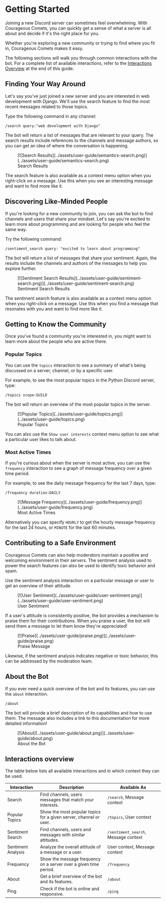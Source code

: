 # Getting Started

Joining a new Discord server can sometimes feel overwhelming. With Courageous Comets, you can quickly get a sense
of what a server is all about and decide if it's the right place for you.

Whether you're exploring a new community or trying to find where you fit in, Courageous Comets makes it easy.

The following sections will walk you through common interactions with the bot. For a complete list of available
interactions, refer to the [Interactions Overview](#interactions-overview) at the end of this guide.

## Finding Your Way Around

Let's say you've just joined a new server and you are interested in web development with Django. We'll use the
search feature to find the most recent messages related to those topics.

Type the following command in any channel:

```plaintext
/search query:"web development with Django"
```

The bot will return a list of messages that are relevant to your query. The search results include references to
the channels and message authors, so you can get an idea of where the conversation is happening.

<figure markdown="span" style="max-width: 500px;">
    [![Search Results](../assets/user-guide/semantics-search.png)](../assets/user-guide/semantics-search.png)
    <figcaption>Search Results</figcaption>
</figure>

The search feature is also available as a context menu option when you right-click on a message. Use this when
you see an interesting message and want to find more like it.

## Discovering Like-Minded People

If you're looking for a new community to join, you can ask the bot to find channels and users that share your mindset.
Let's say you're excited to learn more about programming and are looking for people who feel the same way.

Try the following command:

```plaintext
/sentiment_search query: "excited to learn about programming"
```

The bot will return a list of messages that share your sentiment. Again, the results include the channels and authors
of the messages to help you explore further.

<figure markdown="span" style="max-width: 500px;">
    [![Sentiment Search Results](../assets/user-guide/sentiment-search.png)](../assets/user-guide/sentiment-search.png)
    <figcaption>Sentiment Search Results</figcaption>
</figure>

The sentiment search feature is also available as a context menu option when you right-click on a message.
Use this when you find a message that resonates with you and want to find more like it.

## Getting to Know the Community

Once you've found a community you're interested in, you might want to learn more about the people who are active
there.

### Popular Topics

You can use the `topics` interaction to see a summary of what's being discussed on a server, channel, or
by a specific user.

For example, to see the most popular topics in the Python Discord server, type:

```plaintext
/topics scope:GUILD
```

The bot will return an overview of the most popular topics in the server.

<figure markdown="span" style="max-width: 500px;">
    [![Popular Topics](../assets/user-guide/topics.png)](../assets/user-guide/topics.png)
    <figcaption>Popular Topics</figcaption>
</figure>

You can also use the `Show user interests` context menu option to see what a particular user likes to talk about.

### Most Active Times

If you're curious about when the server is most active, you can use the `frequency` interaction to see a graph
of message frequency over a given time period.

For example, to see the daily message frequency for the last 7 days, type:

```plaintext
/frequency duration:DAILY
```

<figure markdown="span" style="max-width: 500px;">
    [![Message Frequency](../assets/user-guide/frequency.png)](../assets/user-guide/frequency.png)
    <figcaption>Most Active Times</figcaption>
</figure>

Alternatively you can specify `HOURLY` to get the hourly message frequency for the last 24 hours, or `MINUTE`
for the last 60 minutes.

## Contributing to a Safe Environment

Courageous Comets can also help moderators maintain a positive and welcoming environment in their servers.
The sentiment analysis used to power the search features can also be used to identify toxic behavior and spam.

Use the sentiment analysis interaction on a particular message or user to get an overview of their attitude.

<figure markdown="span" style="max-width: 500px;">
    [![User Sentiment](../assets/user-guide/user-sentiment.png)](../assets/user-guide/user-sentiment.png)
    <figcaption>User Sentiment</figcaption>
</figure>

If a user's attitude is consistently positive, the bot provides a mechanism to praise them for their contributions.
When you praise a user, the bot will send them a message to let them know they're appreciated!

<figure markdown="span" style="max-width: 500px;">
    [![Praise](../assets/user-guide/praise.png)](../assets/user-guide/praise.png)
    <figcaption>Praise Message</figcaption>
</figure>

Likewise, if the sentiment analysis indicates negative or toxic behavior, this can be addressed by the moderation
team.

## About the Bot

If you ever need a quick overview of the bot and its features, you can use the `about` interaction.

```plaintext
/about
```

The bot will provide a brief description of its capabilities and how to use them. The message also includes a link
to this documentation for more detailed information!

<figure markdown="span" style="max-width: 500px;">
    [![About](../assets/user-guide/about.png)](../assets/user-guide/about.png)
    <figcaption>About the Bot</figcaption>
</figure>

## Interactions overview

The table below lists all available interactions and in which context they can be used.

| Interaction        | Description                                                       | Available As                         |
| ------------------ | ----------------------------------------------------------------- | ------------------------------------ |
| Search             | Find channels, users messages that match your interests.          | `/search`, Message context           |
| Popular Topics     | Show the most popular topics for a given server, channel or user. | `/topics`, User context              |
| Sentiment Search   | Find channels, users and messages with similar attitudes.         | `/sentiment_search`, Message context |
| Sentiment Analysis | Analyze the overall attitude of a message or a user.              | User context, Message context        |
| Frequency          | Show the message frequency on a server over a given time period.  | `/frequency`                         |
| About              | Get a brief overview of the bot and its features.                 | `/about`                             |
| Ping               | Check if the bot is online and responsive.                        | `/ping`                              |
